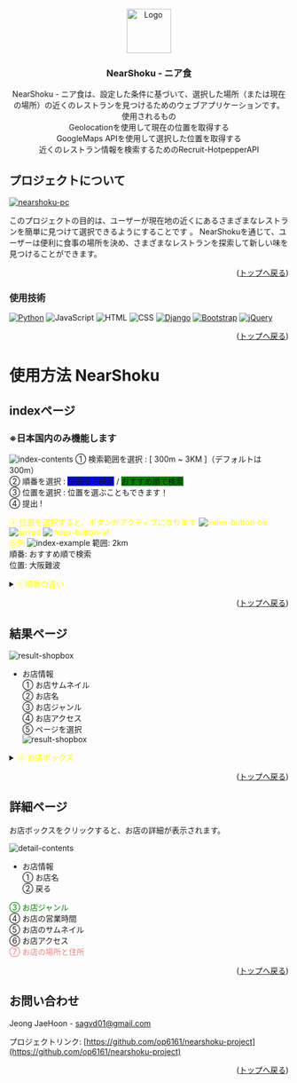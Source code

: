 <div id="jp_top"></div>

<!-- PROJECT LOGO -->
<br />
<div align="center">
  <a href="https://op6160.xyz">
    <img src="README_contents/apple-touch-icon.png" alt="Logo" width="80" height="80">
  </a>

<h3 align="center">NearShoku - ニア食</h3>

  <p align="center">
    <!--プロジェクトの説明-->
    NearShoku - ニア食は、設定した条件に基づいて、選択した場所（または現在の場所）の近くのレストランを見つけるためのウェブアプリケーションです。
    <br/>    
    使用されるもの
    <br/>
    Geolocationを使用して現在の位置を取得する
    <br/>
    GoogleMaps APIを使用して選択した位置を取得する
    <br/>
    近くのレストラン情報を検索するためのRecruit-HotpepperAPI
    <br />
  </p>
</div>


<!-- ABOUT THE PROJECT -->
## プロジェクトについて

[![nearshoku-pc](README_contents/pc-index-beforeselect-1.jpeg)](https://op6160.xyz)

このプロジェクトの目的は、ユーザーが現在地の近くにあるさまざまなレストランを簡単に見つけて選択できるようにすることです 。
NearShokuを通じて、ユーザーは便利に食事の場所を決め、さまざまなレストランを探索して新しい味を見つけることができます。

<p align="right">(<a href="#jp_top">トップへ戻る</a>)</p>



### 使用技術
[![Python](https://img.shields.io/badge/Python_3.10-3776AB?style=for-the-badge&logo=python&logoColor=white)](https://www.python.org/)
![JavaScript](https://img.shields.io/badge/JavaScript-F7DF1E?style=for-the-badge&logo=javascript&logoColor=black)
![HTML](https://img.shields.io/badge/HTML5-E34F26?style=for-the-badge&logo=html5&logoColor=white)
![CSS](https://img.shields.io/badge/CSS3-1572B6?style=for-the-badge&logo=css3&logoColor=white)
[![Django](https://img.shields.io/badge/Django_5.3.0-092E20?style=for-the-badge&logo=django&logoColor=white)](https://www.djangoproject.com/)
[![Bootstrap](https://img.shields.io/badge/Bootstrap_5.3.3-563D7C?style=for-the-badge&logo=bootstrap&logoColor=white)](https://getbootstrap.com/)
[![jQuery](https://img.shields.io/badge/jQuery_3.5.1-0769AD?style=for-the-badge&logo=jquery&logoColor=white)](https://jquery.com/)

<p align="right">(<a href="#jp_top">トップへ戻る</a>)</p>



<!-- 使用例 -->
# 使用方法 NearShoku


<!-- index 例 -->
## indexページ
### ※日本国内のみ機能します


![index-contents](README_contents/index_contents.png)
① 検索範囲を選択 : [ 300m ~ 3KM ]（デフォルトは300m）
<br/>
② 順番を選択 :
<span style="background-color:blue">距離順で検索</span> / 
<span style="background-color:green">おすすめ順で検索</span>
<br/>
③ 位置を選択 : 位置を選ぶこともできます！
<br/>
④ 提出 !
<br/>

<span style="color:yellow">ⓐ 位置を選択すると、ボタンがアクティブになります
![index-button-be](README_contents/btn-before.png) 
![arrred](README_contents/arrred-40px.png)
![index-button-af](README_contents/btn-after.png)
<br/>
ⓑ例</span>
![index-example](README_contents/index-example.png)
範囲: 2km<br/>
順番: おすすめ順で検索<br/>
位置: 大阪難波
<details>
<summary>
  <span style="color:yellow">
    ⓒ順番の違い
  </span>
</summary>
<br>
<img src="README_contents/result-orderbydis.jpeg" width="45%" height="40%">
<img src="README_contents/result-orderbyrec.jpeg" width="45%" height="40%">
</details>
<p align="right">(<a href="#jp_top">トップへ戻る</a>)</p>



<!-- result 例 -->
## 結果ページ

![result-shopbox](README_contents/result-contents-1.png)
- お店情報 <br/>
① お店サムネイル <br/>
② お店名 <br/>
③ お店ジャンル<br/>
④ お店アクセス<br/>
⑤ ページを選択<br/>
![result-shopbox](README_contents/result-contents-2.png)


<details>
    <summary>
        <span style="color:yellow">
        ⓐ お店ボックス
        </span>
    </summary>

![result-shopbox](README_contents/result-contents-3.png)
お店ボックスをクリックすると、お店の詳細情報にリンクされます
</details>
<p align="right">(<a href="#jp_top">トップへ戻る</a>)</p>


<!-- 詳細ページの例 -->
## 詳細ページ
お店ボックスをクリックすると、お店の詳細が表示されます。

![detail-contents](README_contents/detail-contents-1.png)
- お店情報 <br/>
① お店名 <br/>
② 戻る <br/>
<span style="color:green">
③ お店ジャンル <br/>
</span>
④ お店の営業時間 <br/>
⑤ お店のサムネイル<br/>
⑥ お店アクセス <br/>
<span style="color:#F08080">
   ⑦ お店の場所と住所 <br/>
</span>

<p align="right">(<a href="#jp_top">トップへ戻る</a>)</p>


<!-- お問い合わせ -->
## お問い合わせ

Jeong JaeHoon - sagvd01@gmail.com

プロジェクトリンク: [https://github.com/op6161/nearshoku-project](https://github.com/op6161/nearshoku-project)

<p align="right">(<a href="#jp_top">トップへ戻る</a>)</p>